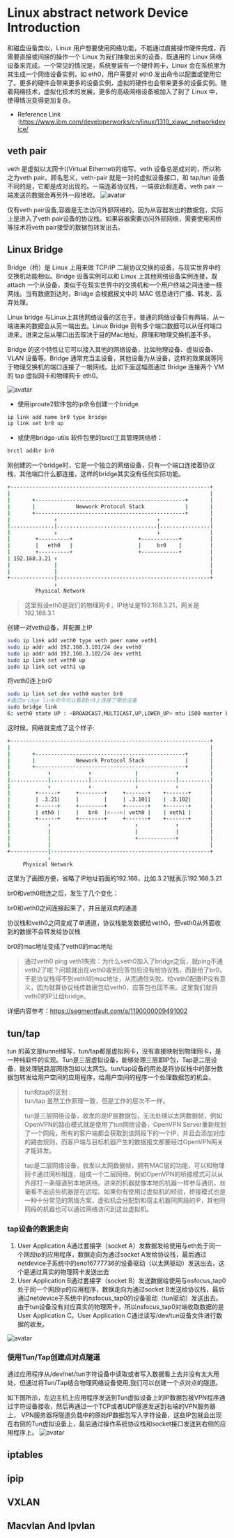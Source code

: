 # Linux abstract network Device Introduction 
和磁盘设备类似，Linux 用户想要使用网络功能，不能通过直接操作硬件完成，而需要直接或间接的操作一个 Linux 为我们抽象出来的设备，既通用的 Linux 网络设备来完成。一个常见的情况是，系统里装有一个硬件网卡，Linux 会在系统里为其生成一个网络设备实例，如 eth0，用户需要对 eth0 发出命令以配置或使用它了。更多的硬件会带来更多的设备实例，虚拟的硬件也会带来更多的设备实例。随着网络技术，虚拟化技术的发展，更多的高级网络设备被加入了到了 Linux 中，使得情况变得更加复杂。

* Reference Link :https://www.ibm.com/developerworks/cn/linux/1310_xiawc_networkdevice/


## veth pair
veth 是虚拟以太网卡((Virtual Ethernet)的缩写。veth 设备总是成对的，所以称之为veth pair。顾名思义，veth-pair 就是一对的虚拟设备接口，和 tap/tun 设备不同的是，它都是成对出现的。一端连着协议栈，一端彼此相连着。veth pair 一端发送的数据会再另外一段接收。
![avatar](https://gitee.com/xuzimian/Image/raw/master/Linux/linux_veth_pair.png)

仅有veth pair设备,容器是无法访问外部网络的。因为从容器发出的数据包，实际上是进入了veth pair设备的协议栈。如果容器需要访问外部网络，需要使用网桥等技术将veth pair接受的数据包转发出去。


## Linux Bridge
Bridge（桥）是 Linux 上用来做 TCP/IP 二层协议交换的设备，与现实世界中的交换机功能相似。Bridge 设备实例可以和 Linux 上其他网络设备实例连接，既 attach 一个从设备，类似于在现实世界中的交换机和一个用户终端之间连接一根网线。当有数据到达时，Bridge 会根据报文中的 MAC 信息进行广播、转发、丢弃处理。

Linux bridge 与Linux上其他网络设备的区在于，普通的网络设备只有两端，从一端进来的数据会从另一端出去。Linux Bridge 则有多个端口数据可以从任何端口进来，进来之后从哪口出去取决于目的Mac地址，原理和物理交换机差不多。

Bridge 的这个特性让它可以接入其他的网络设备，比如物理设备、虚拟设备、VLAN 设备等。Bridge 通常充当主设备，其他设备为从设备，这样的效果就等同于物理交换机的端口连接了一根网线。比如下面这幅图通过 Bridge 连接两个 VM 的 tap 虚拟网卡和物理网卡 eth0。

![avatar](https://gitee.com/xuzimian/Image/raw/master/Linux/linux_bridge.png)

* 使用iproute2软件包的ip命令创建一个bridge
````sh
ip link add name br0 type bridge
ip link set br0 up
````

* 或使用bridge-utils 软件包里的brctl工具管理网络桥：
````sh
brctl addbr br0
````

刚创建的一个bridge时，它是一个独立的网络设备，只有一个端口连接着协议栈，其他端口什么都连接，这样的bridge其实没有任何实际功能。
````sh
+----------------------------------------------------------------+
|                                                                |
|       +------------------------------------------------+       |
|       |             Newwork Protocol Stack             |       |
|       +------------------------------------------------+       |
|              ↑                                ↑                |
|..............|................................|................|
|              ↓                                ↓                |
|        +----------+                     +------------+         |
|        |   eth0   |                     |     br0    |         |
|        +----------+                     +------------+         |
| 192.168.3.21 ↑                                                 |
|              |                                                 |
|              |                                                 |
+--------------|-------------------------------------------------+
               ↓
         Physical Network
````
> 这里假设eth0是我们的物理网卡，IP地址是192.168.3.21，网关是192.168.3.1  


创建一对veth设备，并配置上IP
````sh
sudo ip link add veth0 type veth peer name veth1
sudo ip addr add 192.168.3.101/24 dev veth0
sudo ip addr add 192.168.3.102/24 dev veth1
sudo ip link set veth0 up
sudo ip link set veth1 up
````
将veth0连上br0
````sh
sudo ip link set dev veth0 master br0
#通过bridge link命令可以看到br0上连接了哪些设备
sudo bridge link
6: veth0 state UP : <BROADCAST,MULTICAST,UP,LOWER_UP> mtu 1500 master br0 state forwarding priority 32 cost 2
````
这时候，网络就变成了这个样子:
````sh
+----------------------------------------------------------------+
|                                                                |
|       +------------------------------------------------+       |
|       |             Newwork Protocol Stack             |       |
|       +------------------------------------------------+       |
|            ↑            ↑              |            ↑          |
|............|............|..............|............|..........|
|            ↓            ↓              ↓            ↓          |
|        +------+     +--------+     +-------+    +-------+      |
|        | .3.21|     |        |     | .3.101|    | .3.102|      |
|        +------+     +--------+     +-------+    +-------+      |
|        | eth0 |     |   br0  |<--->| veth0 |    | veth1 |      |
|        +------+     +--------+     +-------+    +-------+      |
|            ↑                           ↑            ↑          |
|            |                           |            |          |
|            |                           +------------+          |
|            |                                                   |
+------------|---------------------------------------------------+
             ↓
     Physical Network
````
这里为了画图方便，省略了IP地址前面的192.168，比如.3.21就表示192.168.3.21

br0和veth0相连之后，发生了几个变化：

br0和veth0之间连接起来了，并且是双向的通道

协议栈和veth0之间变成了单通道，协议栈能发数据给veth0，但veth0从外面收到的数据不会转发给协议栈

br0的mac地址变成了veth0的mac地址

> 通过veth0 ping veth1失败：为什么veth0加入了bridge之后，就ping不通veth2了呢？问题就出在veth0收到应答包后没有给协议栈，而是给了br0，于是协议栈得不到veth1的mac地址，从而通信失败。给veth0配置IP没有意义，因为就算协议栈传数据包给veth0，应答包也回不来。这里我们就将veth0的IP让给bridge。

详细内容参考：https://segmentfault.com/a/1190000009491002


## tun/tap 

tun 的英文是tunnel缩写，tun/tap都是虚拟网卡，没有直接映射到物理网卡，是一种纯软件的实现。Tun是三层虚拟设备，能够处理三层即IP包，Tap是二层设备，能处理链路层网络包如以太网包。tun/tap设备的用处是将协议栈中的部分数据包转发给用户空间的应用程序，给用户空间的程序一个处理数据包的机会。

> tun和tap的区别 :  
> tun/tap 虽然工作原理一致，但是工作的层次不一样。
>
> tun是三层网络设备，收发的是IP层数据包，无法处理以太网数据帧，例如OpenVPN的路由模式就是使用了tun网络设备，OpenVPN Server重新规划了一个网段，所有的客户端都会获取到该网段下的一个IP，并且会添加对应的路由规则，而客户端与目标机器产生的数据报文都要经过OpenVPN网关才能转发。
>
> tap是二层网络设备，收发以太网数据帧，拥有MAC层的功能，可以和物理网卡通过网桥相连，组成一个二层网络。例如OpenVPN的桥接模式可以从外部打一条隧道到本地网络。进来的机器就像本地的机器一样参与通讯，丝毫看不出这些机器是在远程。如果你有使用过虚拟机的经验，桥接模式也是一种十分常见的网络方案，虚拟机会分配到和宿主机器同网段的IP，其他同网段的机器也可以通过网络访问到这台虚拟机。


### tap设备的数据走向
1. User Application A通过套接字（socket A）发数据发给使用与eth处于同一个网段ip的应用程序，数据走向为通过socket A发给协议栈，最后通过netdevice子系统中的eno16777736的设备驱动（以太网驱动）发送出去，这个是通过真实的物理网卡发送出去
1. User Application B通过套接字（socket B）发送数据给使用与nsfocus_tap0处于同一个网段ip的应用程序，数据走向为通过socket B发送给协议栈，最后通过netdevice子系统中的nsfocus_tap0的设备驱动（tun驱动）发送出去。由于tun设备没有对应真实的物理网卡，所以nsfocus_tap0对端收取数据的是User Application C。User Application C通过读写/dev/tun设备文件进行数据的收发。

![avatar](https://gitee.com/xuzimian/Image/raw/master/Linux/linux_tap.png)

### 使用Tun/Tap创建点对点隧道
通过应用程序从/dev/net/tun字符设备中读取或者写入数据看上去并没有太大用处，但通过将Tun/Tap结合物理网络设备使用,我们可以创建一个点对点的隧道。

如下图所示，左边主机上应用程序发送到Tun虚拟设备上的IP数据包被VPN程序通过字符设备接收，然后再通过一个TCP或者UDP隧道发送到右端的VPN服务器上，
VPN服务器将隧道负载中的原始IP数据包写入字符设备，这些IP包就会出现在右侧的Tun虚拟设备上，最后通过操作系统协议栈和socket接口发送到右侧的应用程序上。
![avatar](https://gitee.com/xuzimian/Image/raw/master/Linux/linux-tun-tunnel.png)


## iptables

## ipip

## VXLAN

## Macvlan And Ipvlan









